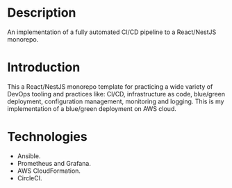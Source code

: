 # Description

An implementation of a fully automated CI/CD pipeline to a React/NestJS monorepo.

# Introduction

This a React/NestJS monorepo template for practicing a wide variety of DevOps tooling and practices like: CI/CD, infrastructure as code, blue/green deployment, configuration management, monitoring and logging. This is my implementation of a blue/green deployment on AWS cloud.

# Technologies

- Ansible.
- Prometheus and Grafana.
- AWS CloudFormation.
- CircleCI.
